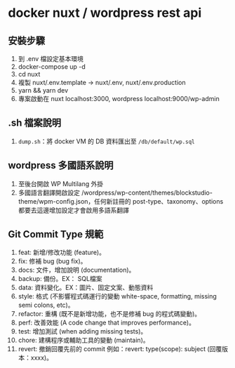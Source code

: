 # docker nuxt / wordpress rest api

## 安裝步驟

1. 到 .env 檔設定基本環境
2. docker-compose up -d
3. cd nuxt
4. 複製 nuxt/.env.template -> nuxt/.env, nuxt/.env.production
5. yarn && yarn dev
6. 專案啟動在 
    nuxt localhost:3000,
    wordpress localhost:9000/wp-admin

## .sh 檔案說明

1. `dump.sh`：將 docker VM 的 DB 資料匯出至 `/db/default/wp.sql`

## wordpress 多國語系說明

1. 至後台開啟 WP Multilang 外掛
2. 多國語言翻譯開啟設定 /wordpress/wp-content/themes/blockstudio-theme/wpm-config.json，任何新註冊的 post-type、taxonomy、options 都要去這邊增加設定才會啟用多語系翻譯

## Git Commit Type 規範

1. feat: 新增/修改功能 (feature)。
2. fix: 修補 bug (bug fix)。
3. docs: 文件，增加說明 (documentation)。
4. backup: 備份。EX： SQL檔案
5. data: 資料變化。EX：圖片、固定文案、動態資料
6. style: 格式 (不影響程式碼運行的變動 white-space, formatting, missing semi colons, etc)。
7. refactor: 重構 (既不是新增功能，也不是修補 bug 的程式碼變動)。
8. perf: 改善效能 (A code change that improves performance)。
9. test: 增加測試 (when adding missing tests)。
10. chore: 建構程序或輔助工具的變動 (maintain)。
11. revert: 撤銷回覆先前的 commit 例如：revert: type(scope): subject (回覆版本：xxxx)。


